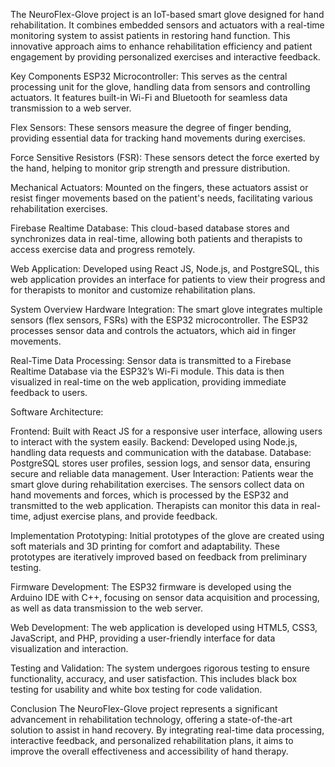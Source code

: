 The NeuroFlex-Glove project is an IoT-based smart glove designed for hand rehabilitation. It combines embedded sensors and actuators with a real-time monitoring system to assist patients in restoring hand function. This innovative approach aims to enhance rehabilitation efficiency and patient engagement by providing personalized exercises and interactive feedback.

Key Components
ESP32 Microcontroller: This serves as the central processing unit for the glove, handling data from sensors and controlling actuators. It features built-in Wi-Fi and Bluetooth for seamless data transmission to a web server.

Flex Sensors: These sensors measure the degree of finger bending, providing essential data for tracking hand movements during exercises.

Force Sensitive Resistors (FSR): These sensors detect the force exerted by the hand, helping to monitor grip strength and pressure distribution.

Mechanical Actuators: Mounted on the fingers, these actuators assist or resist finger movements based on the patient's needs, facilitating various rehabilitation exercises.

Firebase Realtime Database: This cloud-based database stores and synchronizes data in real-time, allowing both patients and therapists to access exercise data and progress remotely.

Web Application: Developed using React JS, Node.js, and PostgreSQL, this web application provides an interface for patients to view their progress and for therapists to monitor and customize rehabilitation plans.

System Overview
Hardware Integration: The smart glove integrates multiple sensors (flex sensors, FSRs) with the ESP32 microcontroller. The ESP32 processes sensor data and controls the actuators, which aid in finger movements.

Real-Time Data Processing: Sensor data is transmitted to a Firebase Realtime Database via the ESP32’s Wi-Fi module. This data is then visualized in real-time on the web application, providing immediate feedback to users.

Software Architecture:

Frontend: Built with React JS for a responsive user interface, allowing users to interact with the system easily.
Backend: Developed using Node.js, handling data requests and communication with the database.
Database: PostgreSQL stores user profiles, session logs, and sensor data, ensuring secure and reliable data management.
User Interaction: Patients wear the smart glove during rehabilitation exercises. The sensors collect data on hand movements and forces, which is processed by the ESP32 and transmitted to the web application. Therapists can monitor this data in real-time, adjust exercise plans, and provide feedback.

Implementation
Prototyping: Initial prototypes of the glove are created using soft materials and 3D printing for comfort and adaptability. These prototypes are iteratively improved based on feedback from preliminary testing.

Firmware Development: The ESP32 firmware is developed using the Arduino IDE with C++, focusing on sensor data acquisition and processing, as well as data transmission to the web server.

Web Development: The web application is developed using HTML5, CSS3, JavaScript, and PHP, providing a user-friendly interface for data visualization and interaction.

Testing and Validation: The system undergoes rigorous testing to ensure functionality, accuracy, and user satisfaction. This includes black box testing for usability and white box testing for code validation.

Conclusion
The NeuroFlex-Glove project represents a significant advancement in rehabilitation technology, offering a state-of-the-art solution to assist in hand recovery. By integrating real-time data processing, interactive feedback, and personalized rehabilitation plans, it aims to improve the overall effectiveness and accessibility of hand therapy.
